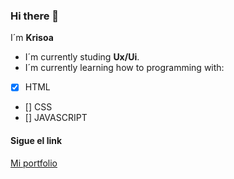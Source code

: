 ### Hi there 👋

I´m **Krisoa** 
* I´m currently studing **Ux/Ui**.
* I´m currently learning how to programming with:

 - [x] HTML 
 - [] CSS
 - [] JAVASCRIPT

#### Sigue el link
 [Mi portfolio](https://www.behance.net/krisoa)
 




<!--
**krisoa/krisoa** is a ✨ _special_ ✨ repository because its `README.md` (this file) appears on your GitHub profile.

Here are some ideas to get you started:

- 🔭 I’m currently working on ...
- 🌱 I’m currently learning ...
- 👯 I’m looking to collaborate on ...
- 🤔 I’m looking for help with ...
- 💬 Ask me about ...
- 📫 How to reach me: ...
- 😄 Pronouns: ...
- ⚡ Fun fact: ...
-->

